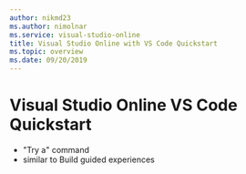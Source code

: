 ```yaml
---
author: nikmd23
ms.author: nimolnar
ms.service: visual-studio-online
title: Visual Studio Online with VS Code Quickstart
ms.topic: overview
ms.date: 09/20/2019
---
```


# Visual Studio Online VS Code Quickstart

- "Try a" command
- similar to Build guided experiences
